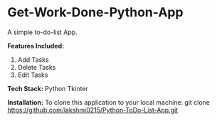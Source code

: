 # Get-Work-Done-Python-App
A simple to-do-list App. 

**Features Included:**
1. Add Tasks
2. Delete Tasks
3. Edit Tasks

**Tech Stack:**
Python
Tkinter

**Installation:**
To clone this application to your local machine:
git clone https://github.com/lakshmi0215/Python-ToDo-List-App.git





